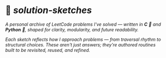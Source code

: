 # 🧠 _solution-sketches_

_A personal archive of LeetCode problems I've solved — written in **C** 🧵 and **Python** 🐍, shaped for clarity, modularity, and future readability._

_Each sketch reflects how I approach problems — from traversal rhythm to structural choices._
_These aren't just answers; they're authored routines built to be revisited, reused, and refined._
